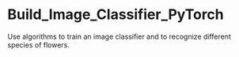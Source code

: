 # Build_Image_Classifier_PyTorch

Use algorithms to train an image classifier and to recognize different species of flowers.
